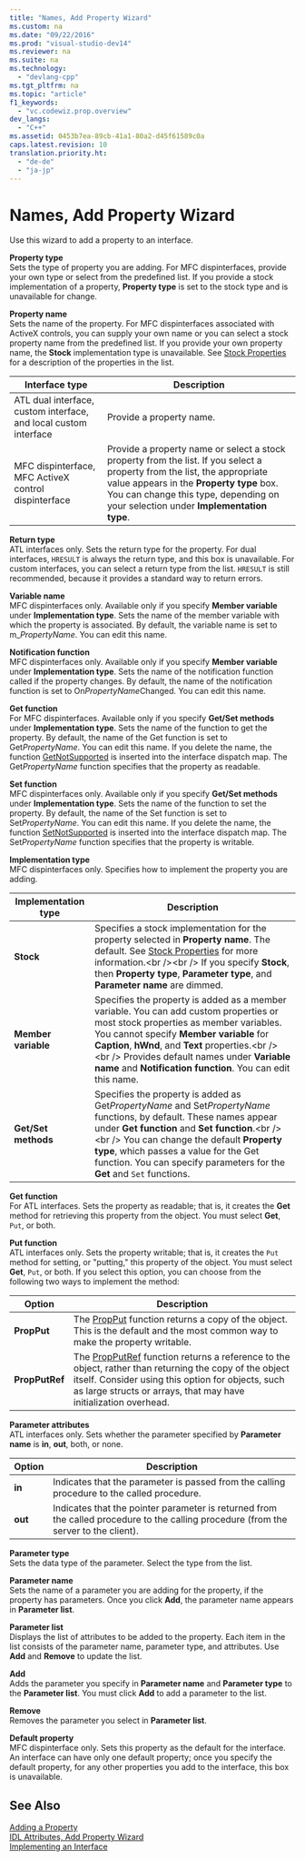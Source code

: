 ```yaml
---
title: "Names, Add Property Wizard"
ms.custom: na
ms.date: "09/22/2016"
ms.prod: "visual-studio-dev14"
ms.reviewer: na
ms.suite: na
ms.technology: 
  - "devlang-cpp"
ms.tgt_pltfrm: na
ms.topic: "article"
f1_keywords: 
  - "vc.codewiz.prop.overview"
dev_langs: 
  - "C++"
ms.assetid: 0453b7ea-89cb-41a1-80a2-d45f61589c0a
caps.latest.revision: 10
translation.priority.ht: 
  - "de-de"
  - "ja-jp"
---
```

# Names, Add Property Wizard
Use this wizard to add a property to an interface.  
  
 **Property type**  
 Sets the type of property you are adding. For MFC dispinterfaces, provide your own type or select from the predefined list. If you provide a stock implementation of a property, **Property type** is set to the stock type and is unavailable for change.  
  
 **Property name**  
 Sets the name of the property. For MFC dispinterfaces associated with ActiveX controls, you can supply your own name or you can select a stock property name from the predefined list. If you provide your own property name, the **Stock** implementation type is unavailable. See [Stock Properties](../vs140/stock-properties.md) for a description of the properties in the list.  
  
|Interface type|Description|  
|--------------------|-----------------|  
|ATL dual interface, custom interface, and local custom interface|Provide a property name.|  
|MFC dispinterface, MFC ActiveX control dispinterface|Provide a property name or select a stock property from the list. If you select a property from the list, the appropriate value appears in the **Property type** box. You can change this type, depending on your selection under **Implementation type**.|  
  
 **Return type**  
 ATL interfaces only. Sets the return type for the property. For dual interfaces, `HRESULT` is always the return type, and this box is unavailable. For custom interfaces, you can select a return type from the list. `HRESULT` is still recommended, because it provides a standard way to return errors.  
  
 **Variable name**  
 MFC dispinterfaces only. Available only if you specify **Member variable** under **Implementation type**. Sets the name of the member variable with which the property is associated. By default, the variable name is set to m_*PropertyName*. You can edit this name.  
  
 **Notification function**  
 MFC dispinterfaces only. Available only if you specify **Member variable** under **Implementation type**. Sets the name of the notification function called if the property changes. By default, the name of the notification function is set to On*PropertyName*Changed. You can edit this name.  
  
 **Get function**  
 For MFC dispinterfaces. Available only if you specify **Get/Set methods** under **Implementation type**. Sets the name of the function to get the property. By default, the name of the Get function is set to Get*PropertyName*. You can edit this name. If you delete the name, the function [GetNotSupported](../vs140/colecontrol--getnotsupported.md) is inserted into the interface dispatch map. The Get*PropertyName* function specifies that the property as readable.  
  
 **Set function**  
 MFC dispinterfaces only. Available only if you specify **Get/Set methods** under **Implementation type**. Sets the name of the function to set the property. By default, the name of the Set function is set to Set*PropertyName*. You can edit this name. If you delete the name, the function [SetNotSupported](../vs140/colecontrol--setnotsupported.md) is inserted into the interface dispatch map. The Set*PropertyName* function specifies that the property is writable.  
  
 **Implementation type**  
 MFC dispinterfaces only. Specifies how to implement the property you are adding.  
  
|Implementation type|Description|  
|-------------------------|-----------------|  
|**Stock**|Specifies a stock implementation for the property selected in **Property name**. The default. See [Stock Properties](../vs140/stock-properties.md) for more information.\<br />\<br /> If you specify **Stock**, then **Property type**, **Parameter type**, and **Parameter name** are dimmed.|  
|**Member variable**|Specifies the property is added as a member variable. You can add custom properties or most stock properties as member variables. You cannot specify **Member variable** for **Caption**, **hWnd**, and **Text** properties.\<br />\<br /> Provides default names under **Variable name** and **Notification function**. You can edit this name.|  
|**Get/Set methods**|Specifies the property is added as Get*PropertyName* and Set*PropertyName* functions, by default. These names appear under **Get function** and **Set function**.\<br />\<br /> You can change the default **Property type**, which passes a value for the Get function. You can specify parameters for the **Get** and `Set` functions.|  
  
 **Get function**  
 For ATL interfaces. Sets the property as readable; that is, it creates the **Get** method for retrieving this property from the object. You must select **Get**, `Put`, or both.  
  
 **Put function**  
 ATL interfaces only. Sets the property writable; that is, it creates the `Put` method for setting, or "putting," this property of the object. You must select **Get**, `Put`, or both. If you select this option, you can choose from the following two ways to implement the method:  
  
|Option|Description|  
|------------|-----------------|  
|**PropPut**|The [PropPut](../vs140/propput.md) function returns a copy of the object. This is the default and the most common way to make the property writable.|  
|**PropPutRef**|The [PropPutRef](../vs140/propputref.md) function returns a reference to the object, rather than returning the copy of the object itself. Consider using this option for objects, such as large structs or arrays, that may have initialization overhead.|  
  
 **Parameter attributes**  
 ATL interfaces only. Sets whether the parameter specified by **Parameter name** is **in**, **out**, both, or none.  
  
|Option|Description|  
|------------|-----------------|  
|**in**|Indicates that the parameter is passed from the calling procedure to the called procedure.|  
|**out**|Indicates that the pointer parameter is returned from the called procedure to the calling procedure (from the server to the client).|  
  
 **Parameter type**  
 Sets the data type of the parameter. Select the type from the list.  
  
 **Parameter name**  
 Sets the name of a parameter you are adding for the property, if the property has parameters. Once you click **Add**, the parameter name appears in **Parameter list**.  
  
 **Parameter list**  
 Displays the list of attributes to be added to the property. Each item in the list consists of the parameter name, parameter type, and attributes. Use **Add** and **Remove** to update the list.  
  
 **Add**  
 Adds the parameter you specify in **Parameter name** and **Parameter type** to the **Parameter list**. You must click **Add** to add a parameter to the list.  
  
 **Remove**  
 Removes the parameter you select in **Parameter list**.  
  
 **Default property**  
 MFC dispinterface only. Sets this property as the default for the interface. An interface can have only one default property; once you specify the default property, for any other properties you add to the interface, this box is unavailable.  
  
## See Also  
 [Adding a Property](../vs140/adding-a-property--visual-c---.md)   
 [IDL Attributes, Add Property Wizard](../vs140/idl-attributes--add-property-wizard.md)   
 [Implementing an Interface](../vs140/implementing-an-interface--visual-c---.md)
